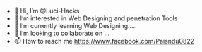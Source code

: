 - 👋 Hi, I’m @Luci-Hacks
- 👀 I’m interested in Web Designing and penetration Tools
- 🌱 I’m currently learning Web Designing.....
- 💞️ I’m looking to collaborate on ...
- 📫 How to reach me https://www.facebook.com/Paisndu0822

<!---
Luci-Hacks/Luci-Hacks is a ✨ special ✨ repository because its `README.md` (this file) appears on your GitHub profile.
You can click the Preview link to take a look at your changes.
--->

